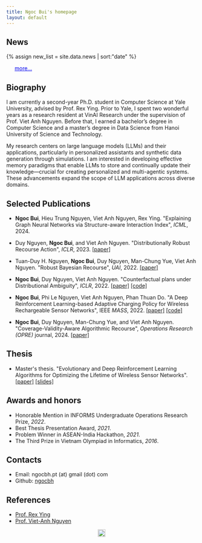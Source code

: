 ```yaml
---
title: Ngoc Bui's homepage
layout: default
---
```


## News
{% assign new_list = site.data.news | sort:"date" %}
<div id="content"></div>
<p
      style="
        margin-left: 22px;
        color: rgb(0, 0, 238);
        margin-top: 0px;
        text-decoration: underline;
        cursor: pointer;
      "
      id="loadmore"
    >
      more...
    </p>
<ul id='newList' style="display: none;">
{% for new in new_list reversed %}
    <li>{{new.date | date: "%b %Y" }}: {{new.content | markdownify | remove: '<p>' | remove: '</p>' }}</li>
{% endfor %}
</ul>

## Biography

I am currently a second-year Ph.D. student in Computer Science at Yale University, advised by Prof. Rex Ying. Prior to Yale, I spent two wonderful years as a research resident at VinAI Research under the supervision of Prof. Viet Anh Nguyen. Before that, I earned a bachelor’s degree in Computer Science and a master’s degree in Data Science from Hanoi University of Science and Technology.

My research centers on large language models (LLMs) and their applications, particularly in personalized assistants and synthetic data generation through simulations. I am interested in developing effective memory paradigms that enable LLMs to store and continually update their knowledge—crucial for creating personalized and multi-agentic systems. These advancements expand the scope of LLM applications across diverse domains.

## Selected Publications

<!-- #### Conferences -->
* **Ngoc Bui**, Hieu Trung Nguyen, Viet Anh Nguyen, Rex Ying. "Explaining Graph Neural Networks via Structure-aware Interaction Index", *ICML*, 2024.
* Duy Nguyen, **Ngoc Bui**, and Viet Anh Nguyen. "Distributionally Robust Recourse Action", *ICLR*, 2023. [[paper]](https://arxiv.org/abs/2302.11211)
* Tuan-Duy H. Nguyen, **Ngoc Bui**, Duy Nguyen, Man-Chung Yue, Viet Anh Nguyen. "Robust Bayesian Recourse", *UAI*, 2022. [[paper]](https://arxiv.org/pdf/2206.10833.pdf)
* **Ngoc Bui**, Duy Nguyen, Viet Anh Nguyen. "Counterfactual plans under Distributional Ambiguity", *ICLR*, 2022. [[paper]](https://arxiv.org/abs/2201.12487) [[code]](https://github.com/ngocbh/COPA)

* **Ngoc Bui**, Phi Le Nguyen, Viet Anh Nguyen, Phan Thuan Do. "A Deep Reinforcement Learning-based Adaptive Charging Policy for Wireless Rechargeable Sensor Networks", IEEE *MASS*, 2022. [[paper]](https://arxiv.org/abs/2208.07824) [[code]](https://github.com/ngocbh/DRL-TCC)
<!-- * **Ngoc Bui**, and Viet-Trung Tran. "A Novel Conditional Random Fields Aided Fuzzy Matching in Vietnamese Address Standardization." *SoICT*, 2019. [[paper]](/assets/pdf/soict19.pdf) [[code]](https://github.com/ngocbh/stavia) -->

<!-- * **Ngoc Bui**, Tam Nguyen, Binh Huynh Thi Thanh, and Trong Vinh Le. "A phenotype-based multiobjective evolutionary algorithm for maximizing lifetime in wireless sensor networks with bounded hop", *Soft Computing*, 2023. [[paper]](/assets/pdf/softcomp23.pdf) [[code]](https://github.com/ngocbh/nebp_wsn) -->
* **Ngoc Bui**, Duy Nguyen, Man-Chung Yue, and Viet Anh Nguyen. "Coverage-Validity-Aware Algorithmic Recourse", *Operations Research (OPRE)* journal, 2024. [[paper]](https://arxiv.org/abs/2311.11349)

<!-- ## Projects -->

<!-- * GeneticPython: A simple and friendly Python framework for genetic-based algorithms. [[pypi]](https://pypi.org/project/geneticpython/) -->
<!-- * SCOSS: A source code similarity system for competitive programming. [[pypi]](https://github.com/BK-SCOSS/scoss) -->
<!-- * Comnato: A command line interfaces (CLI) to manage Codeforces’ groups. [[pypi]](https://pypi.org/project/conmato/) -->

## Thesis

*  Master's thesis. "Evolutionary and Deep Reinforcement Learning Algorithms for Optimizing the Lifetime of Wireless Sensor Networks". [[paper]](/assets/pdf/ms_thesis.pdf) [[slides]](/assets/pdf/ms_slides.pdf)

## Awards and honors

* Honorable Mention in INFORMS Undergraduate Operations Research Prize, *2022*.
* Best Thesis Presentation Award, *2021*.
* Problem Winner in ASEAN-India Hackathon, *2021*.
* The Third Prize in Vietnam Olympiad in Informatics, *2016*.
<!-- * The Third prize in Asia HCMC Vietnam National Programming Contest, *2017*. -->


<h2 id='contact'>Contacts</h2>

* Email: ngocbh.pt (at) gmail (dot) com
* Github: [ngocbh](https://github.com/ngocbh)

## References 
* [Prof. Rex Ying](https://www.cs.yale.edu/homes/ying-rex/)
* [Prof. Viet-Anh Nguyen](https://vietanhnguyen.net/)
<!-- * [Assoc. Prof. Thuan Do Phan](https://scholar.google.com.vn/citations?user=7Bpp8U0AAAAJ&hl=en)  -->
<!-- * [Dr. Phi Le Nguyen](https://scholar.google.co.jp/citations?user=L_NKoQwAAAAJ&hl=en) -->

<!-- * [Assoc. Prof. Huynh Thi Thanh Binh](https://scholar.google.com/citations?user=vJYe5lkAAAAJ&hl=en) -->
<!-- * [Dr. Viet-Trung Tran](https://scholar.google.com/citations?user=wYWRXQ0AAAAJ&hl=en) -->

<!-- ## Collaborators -->

<!-- * Duy Nguyen *at VinAI* -->
<!-- * Tam Nguyen *at HUST* -->

<img src="{{ '/assets/images/cosenkid.jpg' | relative_url }}" width="20" height="20" alt="Paris" style='display: block;margin-left: auto;margin-right: auto;'/>

